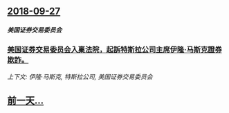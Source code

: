## [2018-09-27](/zh/news/2018/09/27/index.md)

##### 美国证券交易委员会
### [美国证券交易委员会入稟法院，起訴特斯拉公司主席伊隆·马斯克證券欺詐。 ](/zh/news/2018/09/27/美国证券交易委员会入稟法院-起訴特斯拉公司主席伊隆-马斯克證券欺詐.md)
_上下文: 伊隆·马斯克, 特斯拉公司, 美国证券交易委员会_

## [前一天...](/zh/news/2018/09/25/index.md)

